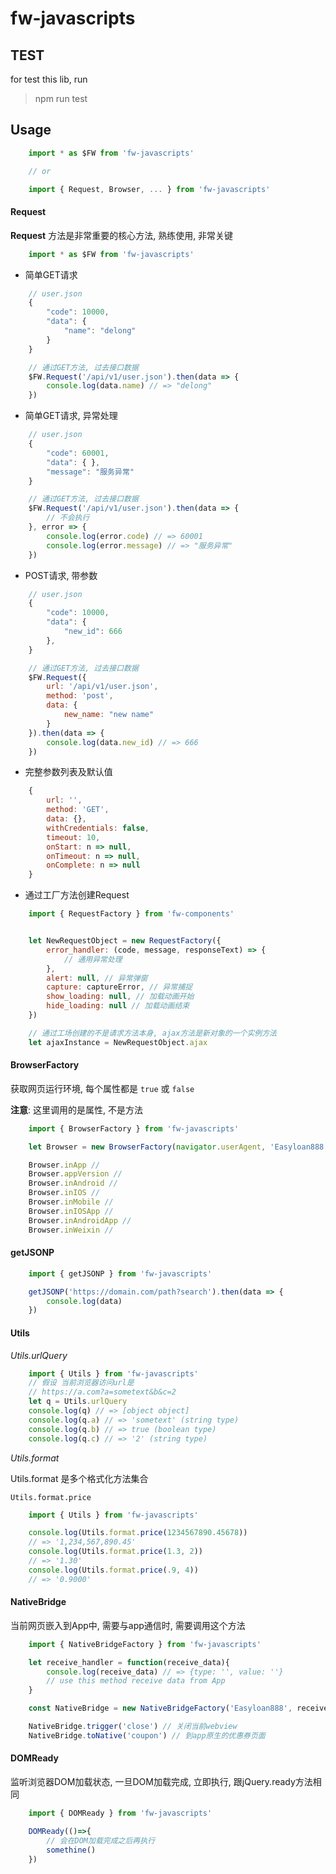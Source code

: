 # fw-javascripts

## TEST

for test this lib, run 

> npm run test

## Usage

```javascript
    import * as $FW from 'fw-javascripts'

    // or

    import { Request, Browser, ... } from 'fw-javascripts'
```

#### Request

**Request** 方法是非常重要的核心方法, 熟练使用, 非常关键

```javascript
    import * as $FW from 'fw-javascripts'
```

* 简单GET请求
```javascript   
    // user.json
    {
        "code": 10000,
        "data": {
            "name": "delong"
        }
    }

    // 通过GET方法, 过去接口数据
    $FW.Request('/api/v1/user.json').then(data => {
        console.log(data.name) // => "delong"
    })
```

* 简单GET请求, 异常处理
```javascript   
    // user.json
    {
        "code": 60001,
        "data": { },
        "message": "服务异常"
    }

    // 通过GET方法, 过去接口数据
    $FW.Request('/api/v1/user.json').then(data => {
        // 不会执行
    }, error => {
        console.log(error.code) // => 60001
        console.log(error.message) // => "服务异常"
    })
```


* POST请求, 带参数
```javascript   
    // user.json
    {
        "code": 10000,
        "data": { 
            "new_id": 666
        },
    }

    // 通过GET方法, 过去接口数据
    $FW.Request({
        url: '/api/v1/user.json',
        method: 'post',
        data: {
            new_name: "new name"
        }
    }).then(data => {
        console.log(data.new_id) // => 666
    })
```

* 完整参数列表及默认值

```javascript
    {
        url: '',
        method: 'GET',
        data: {},
        withCredentials: false,
        timeout: 10,
        onStart: n => null,
        onTimeout: n => null,
        onComplete: n => null
    }
```

* 通过工厂方法创建Request

```javascript
    import { RequestFactory } from 'fw-components'


    let NewRequestObject = new RequestFactory({
        error_handler: (code, message, responseText) => {
            // 通用异常处理
        },
        alert: null, // 异常弹窗
        capture: captureError, // 异常捕捉
        show_loading: null, // 加载动画开始
        hide_loading: null // 加载动画结束
    })

    // 通过工场创建的不是请求方法本身, ajax方法是新对象的一个实例方法
    let ajaxInstance = NewRequestObject.ajax
```

#### BrowserFactory

获取网页运行环境, 每个属性都是 `true` 或 `false`

**注意**: 这里调用的是属性, 不是方法

```javascript
    import { BrowserFactory } from 'fw-javascripts'

    let Browser = new BrowserFactory(navigator.userAgent, 'Easyloan888')

    Browser.inApp // 
    Browser.appVersion // 
    Browser.inAndroid // 
    Browser.inIOS // 
    Browser.inMobile // 
    Browser.inIOSApp // 
    Browser.inAndroidApp // 
    Browser.inWeixin // 
```

#### getJSONP

```javascript
    import { getJSONP } from 'fw-javascripts'

    getJSONP('https://domain.com/path?search').then(data => {
        console.log(data)
    })
```

#### Utils

*Utils.urlQuery*

```javascript
    import { Utils } from 'fw-javascripts'
    // 假设 当前浏览器访问url是
    // https://a.com?a=sometext&b&c=2
    let q = Utils.urlQuery
    console.log(q) // => [object object]
    console.log(q.a) // => 'sometext' (string type)
    console.log(q.b) // => true (boolean type)
    console.log(q.c) // => '2' (string type)
```

*Utils.format*

Utils.format 是多个格式化方法集合

`Utils.format.price`

```javascript
    import { Utils } from 'fw-javascripts'

    console.log(Utils.format.price(1234567890.45678)) 
    // => '1,234,567,890.45'
    console.log(Utils.format.price(1.3, 2))
    // => '1.30' 
    console.log(Utils.format.price(.9, 4))
    // => '0.9000'
```

#### NativeBridge

当前网页嵌入到App中, 需要与app通信时, 需要调用这个方法

```javascript
    import { NativeBridgeFactory } from 'fw-javascripts'

    let receive_handler = function(receive_data){
        console.log(receive_data) // => {type: '', value: ''}
        // use this method receive data from App
    }

    const NativeBridge = new NativeBridgeFactory('Easyloan888', receive_handler)

    NativeBridge.trigger('close') // 关闭当前webview
    NativeBridge.toNative('coupon') // 到app原生的优惠券页面
```

#### DOMReady

监听浏览器DOM加载状态, 一旦DOM加载完成, 立即执行, 
跟jQuery.ready方法相同

```javascript
    import { DOMReady } from 'fw-javascripts'

    DOMReady(()=>{
        // 会在DOM加载完成之后再执行
        somethine()
    })
```